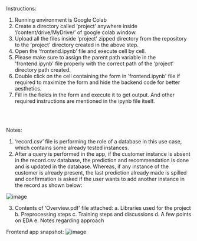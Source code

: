 Instructions:
1. Running environment is Google Colab
2.	Create a directory called ‘project’ anywhere inside ‘/content/drive/MyDrive/’ of google colab window.
3.	Upload all the files inside ‘project’ zipped directory from the repository to the 'project' directory created in the above step.
4.	Open the ‘frontend.ipynb’ file and execute cell by cell.
5.	Please make sure to assign the parent path variable in the 'frontend.ipynb' file properly with the correct path of the ‘project’ directory path created.
6.	Double click on the cell containing the form in 'frontend.ipynb' file if required to maximize the form and hide the backend code for better aesthetics.
7.	Fill in the fields in the form and execute it to get output. And other required instructions are mentioned in the ipynb file itself.

<br><br>

Notes:
1.	‘record.csv’ file is performing the role of a database in this use case, which contains some already tested instances.
2.	After a query is performed in the app, if the customer instance is absent in the record.csv database, the prediction and recommendation is done and is updated in the database. Whereas, if any instance of the customer is already present, the last prediction already made is spilled and confirmation is asked if the user wants to add another instance in the record as shown below:
   
![image](https://github.com/capco-use-cases/hackathon_app/assets/141928608/e00ccee9-1ff9-4509-a8bb-82d0845ed697)

3. Contents of ‘Overview.pdf’ file attached:
    a.	Libraries used for the project
    b.	Preprocessing steps
    c.	Training steps and discussions
    d.	A few points on EDA
    e.	Notes regarding approach


Frontend app snapshot:
![image](https://github.com/capco-use-cases/hackathon_app/assets/141928608/0907a10a-13c8-4844-a1ad-861737178bf5)

